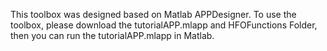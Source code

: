 This toolbox was designed based on Matlab APPDesigner.
To use the toolbox, please download the tutorialAPP.mlapp and HFOFunctions Folder, then you can run the tutorialAPP.mlapp in Matlab.
